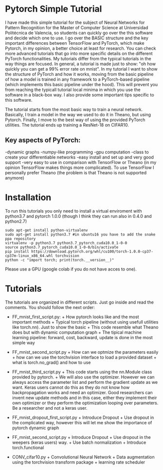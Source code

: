 # Pytorch Simple Tutorial

I have made this simple tutorial for the subject of Neural Networks for Pattern Recognition for the Master of Computer Science at Universidad Politécnica de Valencia, so students can quickly go over the  this software and decide which one to use. I go over the BASIC structure and the key important differences between TensorFlow and PyTorch, which make Pytorch, in my opinion, a better choice at least for research. You can check more advanced tutorials that go into more specific details on the different PyTorch functionalities. My tutorials differ from the typical tutorials in the way things are focused. In general, a tutorial is made just to show: "oh how quickly you can get a 99% error rate on mnist". In my tutorial I want to show the structure of PyTorch and how it works, moving from the basic pipeline of how a model is trained in any framework to a PyTorch-based pipeline (which implements this basic pipeline under the hood). This will prevent you from reaching the typicall tutorial local minima in which you use the software in a black-box way. I also provide some important tips specific to this software. 

The tutorial starts from the most basic way to train a neural network. Basically, I train a model in the way we used to do it in Theano, but using Pytorch. Finally, I move to the best way of using the provided PyTorch utilities. The tutorial ends up training a ResNet-18 on CIFAR10.

## Key aspects of PyTorch:

-dynamic graphs
-numpy-like programming
-gpu computation
-class to create your differentiable networks
-easy install and set up and very good support
-very easy to use in comparison with TensorFlow or Theano (in my opinion TensorFlow makes things more complicated). To use TensorFlow I personally prefer Theano (the problem is that Theano is not supported anymore)


# Installation

To run this tutorials you only need to install a virtual enviroment with python3.7 and pytorch 1.0.0 (though I think they can run also in 0.4.0 and python2.7)

```
sudo apt-get install python-virtualenv
sudo apt-get install python3.7 #in ubuntu16 you have to add the snake ppa repository
virtualenv -p python3.7 python3.7_pytorch_cuda10.0_1-0-0
source python3.7_pytorch_cuda10.0_1-0-0/bin/activate
pip install https://download.pytorch.org/whl/cu100/torch-1.0.0-cp37-cp37m-linux_x86_64.whl torchvision
python -c "import torch; print(torch.__version__)"
```
Please use a GPU (google colab if you do not have acces to one).
# Tutorials

The tutorials are organized in different scripts. Just go inside and read the comments. You should follow the next order:

* FF_mnist_first_script.py:
         + How pytorch looks like and the most important methods
         + Typical torch pipeline (without using usefull utilities like torch.nn). Just to show the basic
         + This code resemble what Theano does but with dynamic computation graph
         + The tipical machine learning pipeline: forward, cost, backward, update is done in the most simple way

*  FF_mnist_second_script.py
        + How can we optmize the parameters easily
        + how can we use the torchvision interface to load a provided dataset
        + what is torch.no_grad() and how to use

* FF_mnist_third_script.py
       + This code starts using the nn.Module class provided by pytorch.
       + We will also use the optimizer. However we can always access the parameter list and perform the gradient update as we want. Keras users cannot do this as they do not know how backpropagation works and need an optimizer. Good researchers can invent new update methods and in this case, either they implement their own optimizer or they perform the optimization looping over parameters. Be a researcher and not a keras user.

* FF_mnist_dropout_first_script.py
       + Introduce Dropout
       + Use dropout in the complicated way, however this will let me show the importance of pytorch dynamic graph
  
*  FF_mnist_second_script.py
       + Introduce Dropout
       + Use dropout in the weepers (keras users) way.
       + Use batch normalization
       + Introduce torch.functional

* CONV_cifar10.py
       + Convolutional Neural Network
       + Data augmentation using the torchvision transform package
       + learning rate scheduler






